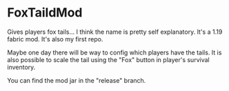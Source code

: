 # FoxTaildMod
Gives players fox tails...
I think the name is pretty self explanatory.
It's a 1.19 fabric mod. It's also my first repo.

Maybe one day there will be way to config which players have the tails.
It is also possible to scale the tail using the "Fox" button in player's survival inventory.

You can find the mod jar in the "release" branch.
